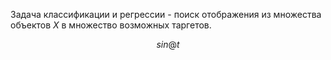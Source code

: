 
Задача классификации и регрессии - поиск отображения из множества объектов *X*  в множество возможных таргетов.

$$
sin @t
$$


